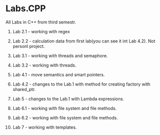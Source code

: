 # Labs.CPP
All Labs in C++ from third semestr.

1. Lab 2.1 - working with regex

2. Lab 2.2 - calculation data from first lab(you can see it int Lab 4.2). Not personl project.

3. Lab 3.1 - working with threads and semaphore.

4. Lab 3.2 - working with threads.

5. Lab 4.1 - move semantics and smart pointers.

6. Lab 4.2 - changes to the Lab.1 with method for creating factory with shared_ptr.

7. Lab 5 - changes to the Lab.1 with Lambda expressions.

8. Lab 6.1 - working with file system and file methods.

9. Lab 6.2 - working with file system and file methods.

10. Lab 7 - working with templates.